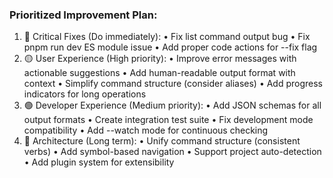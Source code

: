 ### Prioritized Improvement Plan:

1. 🔴 Critical Fixes (Do immediately):
 • Fix list command output bug
 • Fix pnpm run dev ES module issue
 • Add proper code actions for --fix flag
2. 🟡 User Experience (High priority):
 • Improve error messages with actionable suggestions
 • Add human-readable output format with context
 • Simplify command structure (consider aliases)
 • Add progress indicators for long operations
3. 🟢 Developer Experience (Medium priority):
 • Add JSON schemas for all output formats
 • Create integration test suite
 • Fix development mode compatibility
 • Add --watch mode for continuous checking
4. 🔵 Architecture (Long term):
 • Unify command structure (consistent verbs)
 • Add symbol-based navigation
 • Support project auto-detection
 • Add plugin system for extensibility
